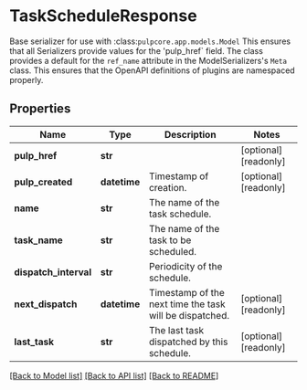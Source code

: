 # TaskScheduleResponse

Base serializer for use with :class:`pulpcore.app.models.Model`  This ensures that all Serializers provide values for the 'pulp_href` field.  The class provides a default for the ``ref_name`` attribute in the ModelSerializers's ``Meta`` class. This ensures that the OpenAPI definitions of plugins are namespaced properly.
## Properties
Name | Type | Description | Notes
------------ | ------------- | ------------- | -------------
**pulp_href** | **str** |  | [optional] [readonly] 
**pulp_created** | **datetime** | Timestamp of creation. | [optional] [readonly] 
**name** | **str** | The name of the task schedule. | 
**task_name** | **str** | The name of the task to be scheduled. | 
**dispatch_interval** | **str** | Periodicity of the schedule. | 
**next_dispatch** | **datetime** | Timestamp of the next time the task will be dispatched. | [optional] [readonly] 
**last_task** | **str** | The last task dispatched by this schedule. | [optional] [readonly] 

[[Back to Model list]](../README.md#documentation-for-models) [[Back to API list]](../README.md#documentation-for-api-endpoints) [[Back to README]](../README.md)


